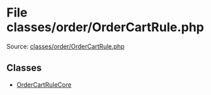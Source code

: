 File classes/order/OrderCartRule.php
=========

Source: [classes/order/OrderCartRule.php](https://github.com/PrestaShop/PrestaShop/blob/1.5.6.1/classes/order/OrderCartRule.php)


Classes
-------

* [OrderCartRuleCore](class.OrderCartRuleCore.md)

